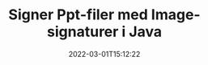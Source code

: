 ---
############################# Static ############################
layout: "auto-gen-signature"
date: 2022-03-01T15:12:22
draft: false
operation: Sign
signaturetype: Image
fileformat: Ppt
productName: Java
lang: no
productCode: java
otherformats: pdf doc docx docm dot dotm dotx odt ott rtf xls xlsx xlsm xlsb csv ods ots xltx xltm ppt pptx pps ppsx odp otp potx potm pptm ppsm png jpg bmp gif tiff svg webp wmf
breadcrumb: Put Image signature on Ppt for Java

############################# Head ############################
head_title: "Legger til Image-signaturer til Ppt-filen med Java"
head_description: "Sett Image-signatur på Ppt-filen for Java ved å bruke noen få linjer med kode. Bruk GroupDocs Document Signature API til å signere dusinvis av filformater."

############################# Header ############################
title: "Signer Ppt-filer med Image-signaturer i Java"
description: "Slik legger du til Image-signatur med noen få linjer med Java-kode"
bg_image: "https://cms.admin.containerize.com/templates/aspose/App_Themes/V3/images/bg/header1.png"
bg_overlay: false
button:
    enable: true

############################# SubMenu ############################
submenu:
    enable: true

    left:
        img_alt: "GroupDocs.Signature for Java"
        image: "https://cms.admin.containerize.com/templates/groupdocs/images/product-logos/90x90-noborder/groupdocs-signature-java.png"
        product: "GroupDocs.Signature"
        platform: "Java"



############################# About ############################
about:
    enable: true
    title: "Om GroupDocs.Signature for Java API for bildesignaturer"
    content: |
        [GroupDocs.Signature for Java](https://products.groupdocs.com/signature/java/) er et populært API for e-signering av digitale dokumenter. Signaturer som tekster, bilder, digitale sertifikater, strekkoder, QR-koder, frimerker eller metadata er tilgjengelig. Signaturer kan plasseres på PDF-er, MS Word-dokumenter, MS Excel-arbeidsbøker, MS PowerPoint-presentasjoner, Adobe Photoshop-filer og forskjellige bildeformater. Kunder kan signere dokumentet sitt og oppdatere, søke, bekrefte, slette eller forhåndsvise e-signaturer som ble satt på disse dokumentene. Dessuten er det gitt mange muligheter for tilpasning av signaturer.
    

############################# Steps ############################
steps:
    enable: true
    title_left: "Trinn for å signere Ppt med Image i Java"
    content_left: |
        [GroupDocs.Signature for Java](https://products.groupdocs.com/signature/java/) gir mulighet til å signere Ppt-dokumenter med Image-signaturer raskt og enkelt.
        
        * Opprett en forekomst av signaturklassen som gir Ppt-fil som skal signere som bane eller minnestrøm
        * Instantiate SignOptions-klassen og angi alle etterspurte data.
        * Påkall Signature.Sign()-metoden ved å sende utdatafilen Ppt eller minnestrøm

    title_right: " Systemkrav"
    content_right: |
        GroupDocs.Signature for Java støttes på alle større plattformer og operativsystemer. Før du utfører koden nedenfor, sørg for at du har følgende forutsetninger installert på systemet ditt.

        * Operativsystemer: Microsoft Windows, Linux, MacOS
        * Utviklingsmiljøer: NetBeans, Intellij IDEA, Eclipse, etc.
        * Java runtime: J2SE 6.0 and above
        * Få den siste GroupDocs.Signature for Java fra [Maven](https://repository.groupdocs.com/webapp/#/artifacts/browse/tree/General/repo/com/groupdocs/groupdocs-signature)
         
    code: |
        ```java    
                
        // Set up input Ppt file
        String filePath = "input.ppt";
        // Set up output file
        String outputFilePath = "output.ppt";
        // Provide image file
        String imageFilePath = "image.png";

        // Instantiate Signature for input file
        Signature signature = new Signature(filePath);

        //Provide sign options
        ImageSignOptions options = new ImageSignOptions(imageFilePath);

        // set signature position
        options.setLeft(50);
        options.setTop(200);

        // sign Ppt document
        SignResult result = signature.sign(outputFilePath, options);
        ```

############################# Demos ############################
demos:
    enable: true
    title: "Signering av Ppt dokumenter med Image Live Demo"
    content: |
       Signer Ppt-filen med forskjellige signaturer akkurat nå ved å gå til nettstedet [GroupDocs.Signature-appen](https://products.groupdocs.app/signature/family). Gratis online demo venter på deg.          

############################# More Formats ############################
more_formats:
    enable: true
    title: "Andre støttede Image-signaturer for Java"
    content: |
        "Du kan også signere Ppt med andre signaturtyper. Vennligst se listen nedenfor."
    format: 
       
       
back_to_top:
    enable: true
---